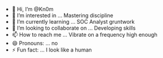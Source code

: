 - 👋 Hi, I’m @Kn0m
- 👀 I’m interested in ... Mastering discipline
- 🌱 I’m currently learning ... SOC Analyst gruntwork
- 💞️ I’m looking to collaborate on ... Developing skills
- 📫 How to reach me ... Vibrate on a frequency high enough
- 😄 Pronouns: ... no
- ⚡ Fun fact: ... I look like a human

<!---
Kn0m/Kn0m is a ✨ special ✨ repository because its `README.md` (this file) appears on your GitHub profile.
You can click the Preview link to take a look at your changes.
--->
